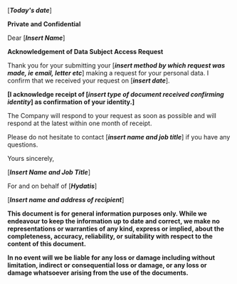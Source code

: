 \[***Today's date***\]

**Private and Confidential**

Dear \[***Insert Name***\]

**Acknowledgement of Data Subject Access Request**

Thank you for your submitting your \[***insert method by which request was made, ie email, letter etc***\] making a request for your personal data. I confirm that we received your request on \[***insert date***\].

**\[**I acknowledge receipt of \[***insert type of document received confirming identity***\] as confirmation of your identity.**\]**

The Company will respond to your request as soon as possible and will respond at the latest within one month of receipt.

Please do not hesitate to contact \[***insert name and job title***\] if you have any questions.

Yours sincerely,

\[***Insert Name and Job Title***\]

For and on behalf of \[***Hydatis***\]

\[***Insert name and address of recipient***\]

**This document is for general information purposes only. While we endeavour to keep the information up to date and correct, we make no representations or warranties of any kind, express or implied, about the completeness, accuracy, reliability, or suitability with respect to the content of this document.**

**In no event will we be liable for any loss or damage including without limitation, indirect or consequential loss or damage, or any loss or damage whatsoever arising from the use of the documents.**
